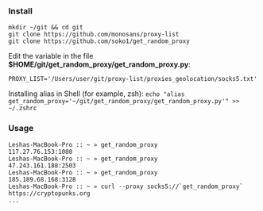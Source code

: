 ### Install

```
mkdir ~/git && cd git
git clone https://github.com/monosans/proxy-list
git clone https://github.com/soko1/get_random_proxy
```

Edit the variable in the file **$HOME/git/get_random_proxy/get_random_proxy.py**:
```
PROXY_LIST='/Users/user/git/proxy-list/proxies_geolocation/socks5.txt'
```

Installing alias in Shell (for example, zsh):
`echo "alias get_random_proxy='~/git/get_random_proxy/get_random_proxy.py'" >> ~/.zshrc`

### Usage

```
Leshas-MacBook-Pro :: ~ » get_random_proxy                                                                                                                                                      
117.27.76.153:1080
Leshas-MacBook-Pro :: ~ » get_random_proxy
47.243.161.188:2503
Leshas-MacBook-Pro :: ~ » get_random_proxy
185.189.68.168:3128
Leshas-MacBook-Pro :: ~ » curl --proxy socks5://`get_random_proxy` https://cryptopunks.org
...
```


